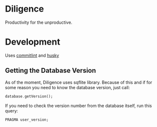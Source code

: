 # Diligence

Productivity for the unproductive.

# Development

Uses [commitlint](https://commitlint.js.org/#/) and [husky](https://github.com/typicode/husky)

## Getting the Database Version

As of the moment, Diligence uses sqflite library. Because of this and if for some reason you need to know the database version, just call:

```dart
database.getVersion();
```

If you need to check the version number from the database itself, run this query:

```sql
PRAGMA user_version;
```